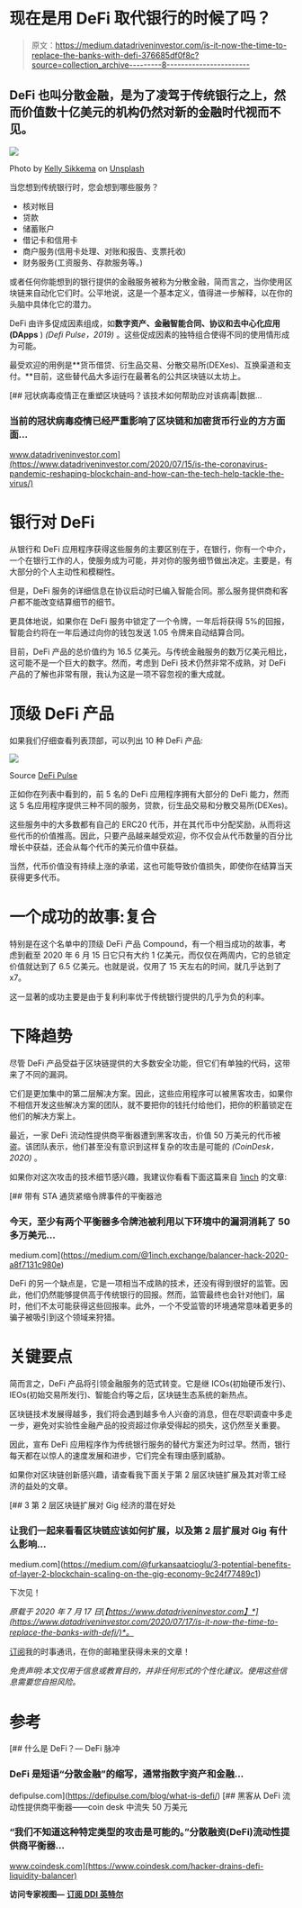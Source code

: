 # 现在是用 DeFi 取代银行的时候了吗？

> 原文：<https://medium.datadriveninvestor.com/is-it-now-the-time-to-replace-the-banks-with-defi-376685df0f8c?source=collection_archive---------8----------------------->

## DeFi 也叫分散金融，是为了凌驾于传统银行之上，然而价值数十亿美元的机构仍然对新的金融时代视而不见。

![](img/5def33fd25821676487bf6561f888524.png)

Photo by [Kelly Sikkema](https://unsplash.com/@kellysikkema?utm_source=medium&utm_medium=referral) on [Unsplash](https://unsplash.com?utm_source=medium&utm_medium=referral)

当您想到传统银行时，您会想到哪些服务？

*   核对帐目
*   贷款
*   储蓄账户
*   借记卡和信用卡
*   商户服务(信用卡处理、对账和报告、支票托收)
*   财务服务(工资服务、存款服务等。)

或者任何你能想到的银行提供的金融服务被称为分散金融，简而言之，当你使用区块链来自动化它们时。公平地说，这是一个基本定义，值得进一步解释，以在你的头脑中具体化它的潜力。

DeFi 由许多促成因素组成，如**数字资产、金融智能合同、协议和去中心化应用(DApps** ) *(Defi Pulse，2019)* 。这些促成因素的独特组合使得不同的使用情形成为可能。

最受欢迎的用例是**货币借贷、衍生品交易、分散交易所(DEXes)、互换渠道和支付。**目前，这些替代品大多运行在最著名的公共区块链以太坊上。

[](https://www.datadriveninvestor.com/2020/07/15/is-the-coronavirus-pandemic-reshaping-blockchain-and-how-can-the-tech-help-tackle-the-virus/) [## 冠状病毒疫情正在重塑区块链吗？该技术如何帮助应对该病毒|数据…

### 当前的冠状病毒疫情已经严重影响了区块链和加密货币行业的方方面面…

www.datadriveninvestor.com](https://www.datadriveninvestor.com/2020/07/15/is-the-coronavirus-pandemic-reshaping-blockchain-and-how-can-the-tech-help-tackle-the-virus/) 

# 银行对 DeFi

从银行和 DeFi 应用程序获得这些服务的主要区别在于，在银行，你有一个中介，一个在银行工作的人，使服务成为可能，并对你的服务细节做出决定。主要是，有大部分的个人主动性和模糊性。

但是，DeFi 服务的详细信息在协议启动时已编入智能合同。那么服务提供商和客户都不能改变结算细节的细节。

更具体地说，如果你在 DeFi 服务中锁定了一个令牌，一年后将获得 5%的回报，智能合约将在一年后通过向你的钱包发送 1.05 令牌来自动结算合同。

目前，DeFi 产品的总价值约为 16.5 亿美元。与传统金融服务的数万亿美元相比，这可能不是一个巨大的数字。然而，考虑到 DeFi 技术仍然非常不成熟，对 DeFi 产品的了解也非常有限，我认为这是一项不容忽视的重大成就。

# 顶级 DeFi 产品

如果我们仔细查看列表顶部，可以列出 10 种 DeFi 产品:

![](img/d00a2d9538e6aa8b81a74b0626009066.png)

Source [DeFi Pulse](https://defipulse.com/)

正如你在列表中看到的，前 5 名的 DeFi 应用程序拥有大部分的 DeFi 能力，然而这 5 名应用程序提供三种不同的服务，贷款，衍生品交易和分散交易所(DEXes)。

这些服务中的大多数都有自己的 ERC20 代币，并在其代币中分配奖励，从而将这些代币的价值推高。因此，只要产品越来越受欢迎，你不仅会从代币数量的百分比增长中获益，还会从每个代币的美元价值中获益。

当然，代币价值没有持续上涨的承诺，这也可能导致价值损失，即使你在结算当天获得更多代币。

# 一个成功的故事:复合

特别是在这个名单中的顶级 DeFi 产品 Compound，有一个相当成功的故事，考虑到截至 2020 年 6 月 15 日它只有大约 1 亿美元，而仅仅在两周内，它的总锁定价值就达到了 6.5 亿美元。也就是说，仅用了 15 天左右的时间，就几乎达到了 x7。

这一显著的成功主要是由于复利利率优于传统银行提供的几乎为负的利率。

# 下降趋势

尽管 DeFi 产品受益于区块链提供的大多数安全功能，但它们有单独的代码，这带来了不同的漏洞。

它们是更加集中的第二层解决方案。因此，这些应用程序可以被黑客攻击，如果你不相信开发这些解决方案的团队，就不要把你的钱托付给他们，把你的积蓄锁定在他们的解决方案上。

最近，一家 DeFi 流动性提供商平衡器遭到黑客攻击，价值 50 万美元的代币被盗。该团队表示，他们甚至没有意识到这样复杂的攻击是可能的 *(CoinDesk，2020)* 。

如果你对这次攻击的技术细节感兴趣，我建议你看看下面这篇来自 [1inch](https://medium.com/u/2c9a654f35d) 的文章:

[](https://medium.com/@1inch.exchange/balancer-hack-2020-a8f7131c980e) [## 带有 STA 通货紧缩令牌事件的平衡器池

### 今天，至少有两个平衡器多令牌池被利用以下环境中的漏洞消耗了 50 多万美元…

medium.com](https://medium.com/@1inch.exchange/balancer-hack-2020-a8f7131c980e) 

DeFi 的另一个缺点是，它是一项相当不成熟的技术，还没有得到很好的监管。因此，他们仍然能够提供高于传统银行的回报。然而，监管最终也会针对他们，届时，他们不太可能获得这些回报率。此外，一个不受监管的环境通常意味着更多的骗子被吸引到这个领域来狩猎。

# 关键要点

简而言之，DeFi 产品将引领金融服务的范式转变。它是继 ICOs(初始硬币发行)、IEOs(初始交易所发行)、智能合约等之后，区块链生态系统的新热点。

区块链技术发展得越多，我们将会遇到越多令人兴奋的消息，但在尽职调查中多走一步，避免对实验性金融产品的投资超过你承受得起的损失，这仍然至关重要。

因此，宣布 DeFi 应用程序作为传统银行服务的替代方案还为时过早。然而，银行每天都在以惊人的速度发展和进步，它们完全有理由感到威胁。

如果你对区块链创新感兴趣，请查看我下面关于第 2 层区块链扩展及其对零工经济的益处的文章。

[](https://medium.com/@furkansaatcioglu/3-potential-benefits-of-layer-2-blockchain-scaling-on-the-gig-economy-9c24f77489c1) [## 3 第 2 层区块链扩展对 Gig 经济的潜在好处

### 让我们一起来看看区块链应该如何扩展，以及第 2 层扩展对 Gig 有什么影响…

medium.com](https://medium.com/@furkansaatcioglu/3-potential-benefits-of-layer-2-blockchain-scaling-on-the-gig-economy-9c24f77489c1) 

下次见！

*原载于 2020 年 7 月 17 日*[*【https://www.datadriveninvestor.com】*](https://www.datadriveninvestor.com/2020/07/17/is-it-now-the-time-to-replace-the-banks-with-defi/)*。*

[订阅](http://eepurl.com/g6lZYf)我的时事通讯，在你的邮箱里获得未来的文章！

*免责声明:本文仅用于信息或教育目的，并非任何形式的个性化建议。使用这些信息需要您自担风险。*

# 参考

[](https://defipulse.com/blog/what-is-defi/) [## 什么是 DeFi？— DeFi 脉冲

### DeFi 是短语“分散金融”的缩写，通常指数字资产和金融…

defipulse.com](https://defipulse.com/blog/what-is-defi/) [](https://www.coindesk.com/hacker-drains-defi-liquidity-balancer) [## 黑客从 DeFi 流动性提供商平衡器——coin desk 中流失 50 万美元

### “我们不知道这种特定类型的攻击是可能的。”分散融资(DeFi)流动性提供商平衡器…

www.coindesk.com](https://www.coindesk.com/hacker-drains-defi-liquidity-balancer) 

**访问专家视图—** [**订阅 DDI 英特尔**](https://datadriveninvestor.com/ddi-intel)